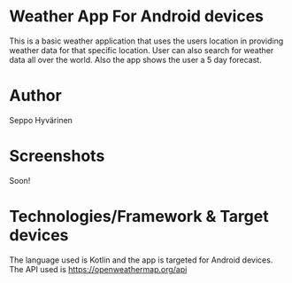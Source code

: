 # Weather App For Android devices

This is a basic weather application that uses the users location
in providing weather data for that specific location.
User can also search for weather data all over the world.
Also the app shows the user a 5 day forecast.

# Author

Seppo Hyvärinen

# Screenshots

Soon!

# Technologies/Framework & Target devices

The language used is Kotlin and the app is targeted for Android devices. The API
used is https://openweathermap.org/api

